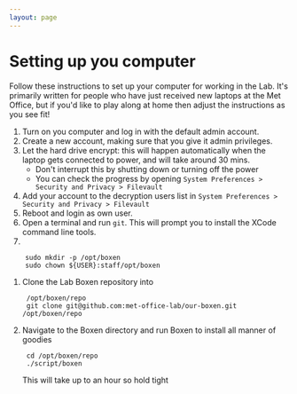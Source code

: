 ```yaml
---
layout: page
---
```


Setting up you computer
=======================

Follow these instructions to set up your computer for working in the Lab. It's primarily written for people who have just received new laptops at the Met Office, but if you'd like to play along at home then adjust the instructions as you see fit!

1. Turn on you computer and log in with the default admin account.
1. Create a new account, making sure that you give it admin privileges.
1. Let the hard drive encrypt: this will happen automatically when the laptop gets connected to power, and will take around 30 mins.
	* Don't interrupt this by shutting down or turning off the power
	* You can check the progress by opening `System Preferences > Security and Privacy > Filevault`
1. Add your account to the decryption users list in `System Preferences > Security and Privacy > Filevault`
1. Reboot and login as own user.
1. Open a terminal and run `git`. This will prompt you to install the XCode command line tools.
1.

        sudo mkdir -p /opt/boxen
        sudo chown ${USER}:staff/opt/boxen
1. Clone the Lab Boxen repository into
    
        /opt/boxen/repo
        git clone git@github.com:met-office-lab/our-boxen.git /opt/boxen/repo
1. Navigate to the Boxen directory and run Boxen to install all manner of goodies

        cd /opt/boxen/repo
        ./script/boxen
   This will take up to an hour so hold tight 